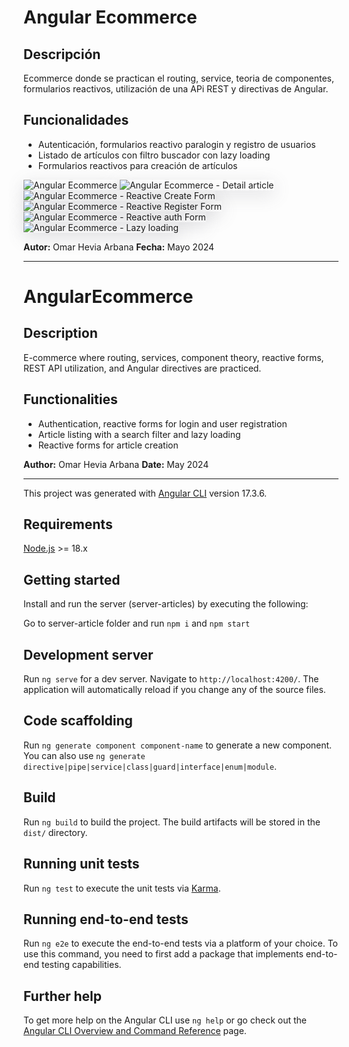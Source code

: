 # Angular Ecommerce



## Descripción

Ecommerce donde se practican el routing, service, teoria de componentes, formularios reactivos, utilización de una APi REST y directivas de Angular.

## Funcionalidades

- Autenticación, formularios reactivo paralogin y registro de usuarios
- Listado de artículos con filtro buscador con lazy loading
- Formularios reactivos para creación de artículos
  
<image style="box-shadow: rgba(100, 100, 111, 0.2) 0px 7px 29px 0px;" src="src/assets/miniatura_one.png" alt="Angular Ecommerce">

<image style="box-shadow: rgba(100, 100, 111, 0.2) 0px 7px 29px 0px;" src="src/assets/miniatura_two.png" alt="Angular Ecommerce - Detail article">

<image style="box-shadow: rgba(100, 100, 111, 0.2) 0px 7px 29px 0px;" src="src/assets/miniatura_three.png" alt="Angular Ecommerce - Reactive Create Form">

<image style="box-shadow: rgba(100, 100, 111, 0.2) 0px 7px 29px 0px;" src="src/assets/miniatura_four.png" alt="Angular Ecommerce - Reactive Register Form">

<image style="box-shadow: rgba(100, 100, 111, 0.2) 0px 7px 29px 0px;" src="src/assets/miniatura_five.png" alt="Angular Ecommerce - Reactive auth Form">

<image style="box-shadow: rgba(100, 100, 111, 0.2) 0px 7px 29px 0px;" src="src/assets/lazy_loading.png" alt="Angular Ecommerce - Lazy loading">


**Autor:** Omar Hevia Arbana
**Fecha:** Mayo 2024

---

# AngularEcommerce

## Description

E-commerce where routing, services, component theory, reactive forms, REST API utilization, and Angular directives are practiced.

## Functionalities

- Authentication, reactive forms for login and user registration
- Article listing with a search filter and lazy loading
- Reactive forms for article creation

**Author:** Omar Hevia Arbana
**Date:** May 2024

---


This project was generated with [Angular CLI](https://github.com/angular/angular-cli) version 17.3.6.

## Requirements

[Node.js](http://nodejs.org/) >= 18.x

## Getting started

Install and run the server (server-articles) by executing the following:

Go to server-article folder and run `npm i` and `npm start`

## Development server

Run `ng serve` for a dev server. Navigate to `http://localhost:4200/`. The application will automatically reload if you change any of the source files.

## Code scaffolding

Run `ng generate component component-name` to generate a new component. You can also use `ng generate directive|pipe|service|class|guard|interface|enum|module`.

## Build

Run `ng build` to build the project. The build artifacts will be stored in the `dist/` directory.

## Running unit tests

Run `ng test` to execute the unit tests via [Karma](https://karma-runner.github.io).

## Running end-to-end tests

Run `ng e2e` to execute the end-to-end tests via a platform of your choice. To use this command, you need to first add a package that implements end-to-end testing capabilities.

## Further help

To get more help on the Angular CLI use `ng help` or go check out the [Angular CLI Overview and Command Reference](https://angular.io/cli) page.
